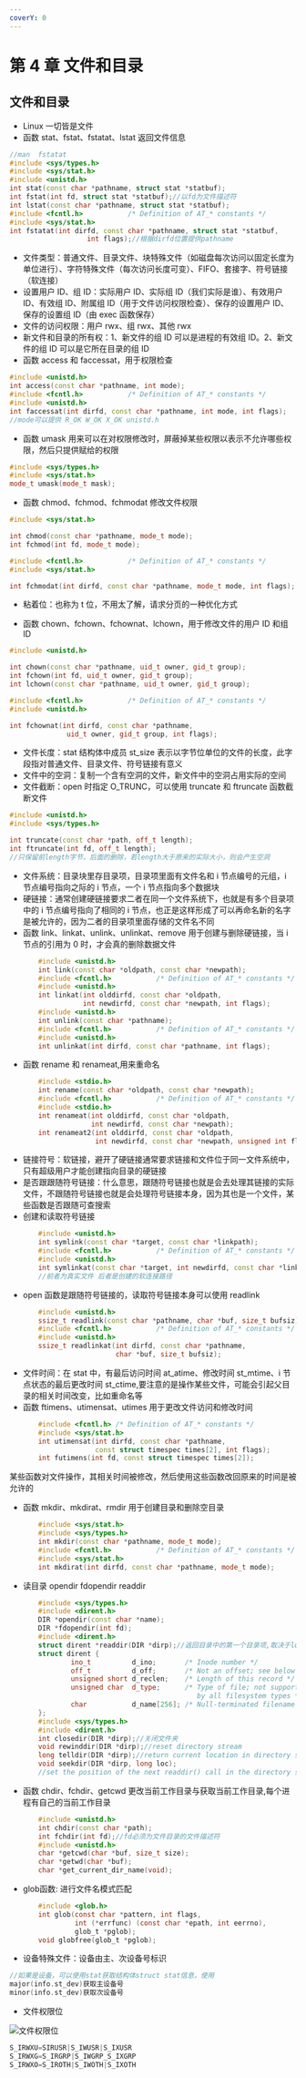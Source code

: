 ```yaml
---
coverY: 0
---
```


# 第 4 章 文件和目录

## 文件和目录

- Linux 一切皆是文件
- 函数 stat、fstat、fstatat、lstat 返回文件信息

```cpp
//man  fstatat
#include <sys/types.h>
#include <sys/stat.h>
#include <unistd.h>
int stat(const char *pathname, struct stat *statbuf);
int fstat(int fd, struct stat *statbuf);//以fd为文件描述符
int lstat(const char *pathname, struct stat *statbuf);
#include <fcntl.h>           /* Definition of AT_* constants */
#include <sys/stat.h>
int fstatat(int dirfd, const char *pathname, struct stat *statbuf,
                   int flags);//根据dirfd位置提供pathname

```

- 文件类型：普通文件、目录文件、块特殊文件（如磁盘每次访问以固定长度为单位进行）、字符特殊文件（每次访问长度可变）、FIFO、套接字、符号链接（软连接）
- 设置用户 ID、组 ID：实际用户 ID、实际组 ID（我们实际是谁）、有效用户 ID、有效组 ID、附属组 ID（用于文件访问权限检查）、保存的设置用户 ID、保存的设置组 ID（由 exec 函数保存）
- 文件的访问权限：用户 rwx、组 rwx、其他 rwx
- 新文件和目录的所有权：1、新文件的组 ID 可以是进程的有效组 ID。2、新文件的组 ID 可以是它所在目录的组 ID
- 函数 access 和 faccessat，用于权限检查

```cpp
#include <unistd.h>
int access(const char *pathname, int mode);
#include <fcntl.h>           /* Definition of AT_* constants */
#include <unistd.h>
int faccessat(int dirfd, const char *pathname, int mode, int flags);
//mode可以提供 R_OK W_OK X_OK unistd.h
```

- 函数 umask 用来可以在对权限修改时，屏蔽掉某些权限以表示不允许哪些权限，然后只提供赋给的权限

```cpp
#include <sys/types.h>
#include <sys/stat.h>
mode_t umask(mode_t mask);
```

- 函数 chmod、fchmod、fchmodat 修改文件权限

```cpp
#include <sys/stat.h>

int chmod(const char *pathname, mode_t mode);
int fchmod(int fd, mode_t mode);

#include <fcntl.h>           /* Definition of AT_* constants */
#include <sys/stat.h>

int fchmodat(int dirfd, const char *pathname, mode_t mode, int flags);
```

- 粘着位：也称为 t 位，不用太了解，请求分页的一种优化方式

- 函数 chown、fchown、fchownat、lchown，用于修改文件的用户 ID 和组 ID

```cpp
#include <unistd.h>

int chown(const char *pathname, uid_t owner, gid_t group);
int fchown(int fd, uid_t owner, gid_t group);
int lchown(const char *pathname, uid_t owner, gid_t group);

#include <fcntl.h>           /* Definition of AT_* constants */
#include <unistd.h>

int fchownat(int dirfd, const char *pathname,
              uid_t owner, gid_t group, int flags);
```

- 文件长度：stat 结构体中成员 st_size 表示以字节位单位的文件的长度，此字段指对普通文件、目录文件、符号链接有意义
- 文件中的空洞：复制一个含有空洞的文件，新文件中的空洞占用实际的空间
- 文件截断：open 时指定 O_TRUNC，可以使用 truncate 和 ftruncate 函数截断文件

```cpp
#include <unistd.h>
#include <sys/types.h>

int truncate(const char *path, off_t length);
int ftruncate(int fd, off_t length);
//只保留前length字节，后面的删除，若length大于原来的实际大小，则会产生空洞
```

- 文件系统：目录块里存目录项，目录项里面有文件名和 i 节点编号的元组，i 节点编号指向之际的 i 节点，一个 i 节点指向多个数据块
- 硬链接：通常创建硬链接要求二者在同一个文件系统下，也就是有多个目录项中的 i 节点编号指向了相同的 i 节点，也正是这样形成了可以再命名新的名字是被允许的，因为二者的目录项里面存储的文件名不同
- 函数 link、linkat、unlink、unlinkat、remove 用于创建与删除硬链接，当 i 节点的引用为 0 时，才会真的删除数据文件

```cpp
       #include <unistd.h>
       int link(const char *oldpath, const char *newpath);
       #include <fcntl.h>           /* Definition of AT_* constants */
       #include <unistd.h>
       int linkat(int olddirfd, const char *oldpath,
                  int newdirfd, const char *newpath, int flags);
       #include <unistd.h>
       int unlink(const char *pathname);
       #include <fcntl.h>           /* Definition of AT_* constants */
       #include <unistd.h>
       int unlinkat(int dirfd, const char *pathname, int flags);
```

- 函数 rename 和 renameat,用来重命名

```cpp
       #include <stdio.h>
       int rename(const char *oldpath, const char *newpath);
       #include <fcntl.h>           /* Definition of AT_* constants */
       #include <stdio.h>
       int renameat(int olddirfd, const char *oldpath,
                    int newdirfd, const char *newpath);
       int renameat2(int olddirfd, const char *oldpath,
                     int newdirfd, const char *newpath, unsigned int flags);
```

- 链接符号：软链接，避开了硬链接通常要求链接和文件位于同一文件系统中，只有超级用户才能创建指向目录的硬链接
- 是否跟跟随符号链接：什么意思，跟随符号链接也就是会去处理其链接的实际文件，不跟随符号链接也就是会处理符号链接本身，因为其也是一个文件，某些函数是否跟随可查搜索
- 创建和读取符号链接

```cpp
       #include <unistd.h>
       int symlink(const char *target, const char *linkpath);
       #include <fcntl.h>           /* Definition of AT_* constants */
       #include <unistd.h>
       int symlinkat(const char *target, int newdirfd, const char *linkpath);
       //前者为真实文件 后者是创建的软连接路径
```

- open 函数是跟随符号链接的，读取符号链接本身可以使用 readlink

```cpp
       #include <unistd.h>
       ssize_t readlink(const char *pathname, char *buf, size_t bufsiz);
       #include <fcntl.h>           /* Definition of AT_* constants */
       #include <unistd.h>
       ssize_t readlinkat(int dirfd, const char *pathname,
                          char *buf, size_t bufsiz);
```

- 文件时间：在 stat 中，有最后访问时间 at_atime、修改时间 st_mtime、i 节点状态的最后更改时间 st_ctime,要注意的是操作某些文件，可能会引起父目录的相关时间改变，比如重命名等
- 函数 ftimens、utimensat、utimes 用于更改文件访问和修改时间

```cpp
       #include <fcntl.h> /* Definition of AT_* constants */
       #include <sys/stat.h>
       int utimensat(int dirfd, const char *pathname,
                     const struct timespec times[2], int flags);
       int futimens(int fd, const struct timespec times[2]);
```

某些函数对文件操作，其相关时间被修改，然后使用这些函数改回原来的时间是被允许的

- 函数 mkdir、mkdirat、rmdir 用于创建目录和删除空目录

```cpp
       #include <sys/stat.h>
       #include <sys/types.h>
       int mkdir(const char *pathname, mode_t mode);
       #include <fcntl.h>           /* Definition of AT_* constants */
       #include <sys/stat.h>
       int mkdirat(int dirfd, const char *pathname, mode_t mode);
```

- 读目录 opendir fdopendir readdir

```cpp
       #include <sys/types.h>
       #include <dirent.h>
       DIR *opendir(const char *name);
       DIR *fdopendir(int fd);
       #include <dirent.h>
       struct dirent *readdir(DIR *dirp);//返回目录中的第一个目录项,取决于location位置
       struct dirent {
               ino_t          d_ino;       /* Inode number */
               off_t          d_off;       /* Not an offset; see below */
               unsigned short d_reclen;    /* Length of this record */
               unsigned char  d_type;      /* Type of file; not supported
                                              by all filesystem types */
               char           d_name[256]; /* Null-terminated filename */
       };
       #include <sys/types.h>
       #include <dirent.h>
       int closedir(DIR *dirp);//关闭文件夹
       void rewinddir(DIR *dirp);//reset directory stream
       long telldir(DIR *dirp);//return current location in directory stream
       void seekdir(DIR *dirp, long loc);
       //set the position of the next readdir() call in the directory stream.
```

- 函数 chdir、fchdir、getcwd 更改当前工作目录与获取当前工作目录,每个进程有自己的当前工作目录

```cpp
       #include <unistd.h>
       int chdir(const char *path);
       int fchdir(int fd);//fd必须为文件目录的文件描述符
       #include <unistd.h>
       char *getcwd(char *buf, size_t size);
       char *getwd(char *buf);
       char *get_current_dir_name(void);
```

- glob函数: 进行文件名模式匹配

```c
       #include <glob.h>
       int glob(const char *pattern, int flags,
                int (*errfunc) (const char *epath, int eerrno),
                glob_t *pglob);
       void globfree(glob_t *pglob);
```


- 设备特殊文件：设备由主、次设备号标识

```cpp
//如果是设备，可以使用stat获取结构体struct stat信息，使用
major(info.st_dev)获取主设备号
minor(info.st_dev)获取次设备号
```

- 文件权限位

![文件权限位](../../.gitbook/assets/屏幕截图2022-11-04235058.jpg)

```cpp
S_IRWXU=SIRUSR|S_IWUSR|S_IXUSR
S_IRWXG=S_IRGRP|S_IWGRP_S_IXGRP
S_IRWXO=S_IROTH|S_IWOTH|S_IXOTH
```
